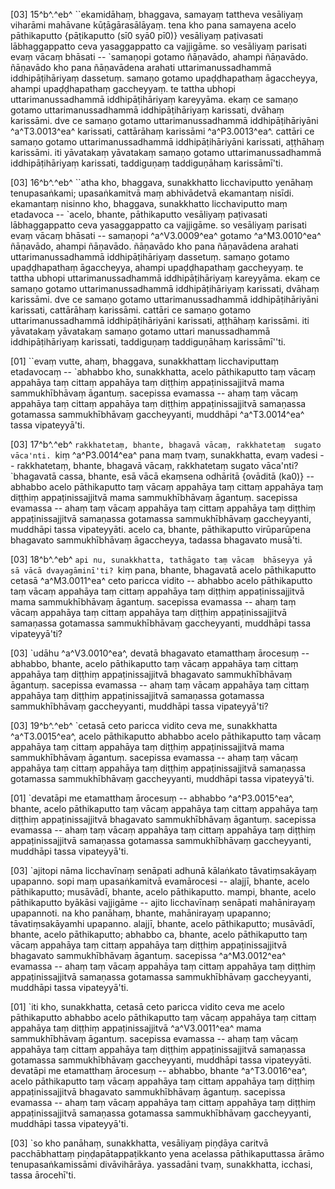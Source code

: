 [03] 15^b^.^eb^ ``ekamidāhaṃ, bhaggava, samayaṃ tattheva vesāliyaṃ  viharāmi mahāvane kūṭāgārasālāyaṃ. tena kho pana samayena acelo  pāthikaputto {pāṭikaputto (sī0 syā0 pī0)} vesāliyaṃ paṭivasati lābhaggappatto ceva yasaggappatto ca  vajjigāme. so vesāliyaṃ parisati evaṃ vācaṃ bhāsati --  `samaṇopi gotamo ñāṇavādo, ahampi ñāṇavādo. ñāṇavādo kho  pana ñāṇavādena arahati uttarimanussadhammā iddhipāṭihāriyaṃ dassetuṃ.  samaṇo gotamo upaḍḍhapathaṃ āgaccheyya, ahampi upaḍḍhapathaṃ gaccheyyaṃ.  te tattha ubhopi uttarimanussadhammā iddhipāṭihāriyaṃ kareyyāma. ekaṃ  ce samaṇo gotamo uttarimanussadhammā iddhipāṭihāriyaṃ karissati,  dvāhaṃ karissāmi. dve ce samaṇo gotamo uttarimanussadhammā  iddhipāṭihāriyāni ^a^T3.0013^ea^ karissati, cattārāhaṃ karissāmi ^a^P3.0013^ea^. cattāri ce  samaṇo gotamo uttarimanussadhammā iddhipāṭihāriyāni karissati,  aṭṭhāhaṃ karissāmi. iti yāvatakaṃ yāvatakaṃ samaṇo gotamo  uttarimanussadhammā iddhipāṭihāriyaṃ karissati, taddiguṇaṃ taddiguṇāhaṃ  karissāmī'ti.

[03] 16^b^.^eb^ ``atha kho, bhaggava, sunakkhatto licchaviputto  yenāhaṃ tenupasaṅkami; upasaṅkamitvā maṃ abhivādetvā ekamantaṃ nisīdi.  ekamantaṃ nisinno kho, bhaggava, sunakkhatto licchaviputto maṃ  etadavoca -- `acelo, bhante, pāthikaputto vesāliyaṃ paṭivasati  lābhaggappatto ceva yasaggappatto ca vajjigāme. so vesāliyaṃ  parisati evaṃ vācaṃ bhāsati -- samaṇopi ^a^V3.0009^ea^ gotamo ^a^M3.0010^ea^ ñāṇavādo, ahampi  ñāṇavādo. ñāṇavādo kho pana ñāṇavādena arahati  uttarimanussadhammā iddhipāṭihāriyaṃ dassetuṃ. samaṇo gotamo  upaḍḍhapathaṃ āgaccheyya, ahampi upaḍḍhapathaṃ gaccheyyaṃ. te tattha ubhopi  uttarimanussadhammā iddhipāṭihāriyaṃ kareyyāma. ekaṃ ce samaṇo  gotamo uttarimanussadhammā iddhipāṭihāriyaṃ karissati, dvāhaṃ  karissāmi. dve ce samaṇo gotamo uttarimanussadhammā  iddhipāṭihāriyāni karissati, cattārāhaṃ karissāmi. cattāri ce  samaṇo gotamo uttarimanussadhammā iddhipāṭihāriyāni karissati,  aṭṭhāhaṃ karissāmi. iti yāvatakaṃ yāvatakaṃ samaṇo gotamo uttari  manussadhammā iddhipāṭihāriyaṃ karissati, taddiguṇaṃ taddiguṇāhaṃ  karissāmī''ti.

[01] ``evaṃ vutte, ahaṃ, bhaggava, sunakkhattaṃ licchaviputtaṃ  etadavocaṃ -- `abhabbo kho, sunakkhatta, acelo pāthikaputto taṃ vācaṃ  appahāya taṃ cittaṃ appahāya taṃ diṭṭhiṃ appaṭinissajjitvā mama  sammukhībhāvaṃ āgantuṃ. sacepissa evamassa -- ahaṃ taṃ vācaṃ  appahāya taṃ cittaṃ appahāya taṃ diṭṭhiṃ appaṭinissajjitvā samaṇassa  gotamassa sammukhībhāvaṃ gaccheyyanti, muddhāpi ^a^T3.0014^ea^ tassa vipateyyā'ti.

[03] 17^b^.^eb^ `rakkhatetaṃ, bhante, bhagavā vācaṃ, rakkhatetaṃ  sugato vāca'nti. `kiṃ ^a^P3.0014^ea^ pana maṃ tvaṃ, sunakkhatta, evaṃ vadesi --  rakkhatetaṃ, bhante, bhagavā vācaṃ, rakkhatetaṃ sugato vāca'nti?  `bhagavatā cassa, bhante, esā vācā ekaṃsena odhāritā {ovāditā (ka0)} -- abhabbo  acelo pāthikaputto taṃ vācaṃ appahāya taṃ cittaṃ appahāya taṃ diṭṭhiṃ  appaṭinissajjitvā mama sammukhībhāvaṃ āgantuṃ. sacepissa evamassa  -- ahaṃ taṃ vācaṃ appahāya taṃ cittaṃ appahāya taṃ diṭṭhiṃ  appaṭinissajjitvā samaṇassa gotamassa sammukhībhāvaṃ gaccheyyanti,  muddhāpi tassa vipateyyāti. acelo ca, bhante, pāthikaputto  virūparūpena bhagavato sammukhībhāvaṃ āgaccheyya, tadassa bhagavato  musā'ti.

[03] 18^b^.^eb^ `api nu, sunakkhatta, tathāgato taṃ vācaṃ  bhāseyya yā sā vācā dvayagāminī'ti? `kiṃ pana, bhante, bhagavatā  acelo pāthikaputto cetasā ^a^M3.0011^ea^ ceto paricca vidito -- abhabbo acelo  pāthikaputto taṃ vācaṃ appahāya taṃ cittaṃ appahāya taṃ diṭṭhiṃ  appaṭinissajjitvā mama sammukhībhāvaṃ āgantuṃ. sacepissa evamassa  -- ahaṃ taṃ vācaṃ appahāya taṃ cittaṃ appahāya taṃ diṭṭhiṃ  appaṭinissajjitvā samaṇassa gotamassa sammukhībhāvaṃ gaccheyyanti,  muddhāpi tassa vipateyyā'ti?

[03] `udāhu ^a^V3.0010^ea^, devatā bhagavato etamatthaṃ ārocesuṃ -- abhabbo, bhante,  acelo pāthikaputto taṃ vācaṃ appahāya taṃ cittaṃ appahāya taṃ diṭṭhiṃ  appaṭinissajjitvā bhagavato sammukhībhāvaṃ āgantuṃ. sacepissa  evamassa -- ahaṃ taṃ vācaṃ appahāya taṃ cittaṃ appahāya taṃ diṭṭhiṃ  appaṭinissajjitvā samaṇassa gotamassa sammukhībhāvaṃ gaccheyyanti,  muddhāpi tassa vipateyyā'ti?

[03] 19^b^.^eb^ `cetasā ceto paricca vidito ceva me,  sunakkhatta ^a^T3.0015^ea^, acelo pāthikaputto abhabbo acelo pāthikaputto taṃ vācaṃ  appahāya taṃ cittaṃ appahāya taṃ diṭṭhiṃ appaṭinissajjitvā mama  sammukhībhāvaṃ āgantuṃ. sacepissa evamassa -- ahaṃ taṃ vācaṃ  appahāya taṃ cittaṃ appahāya taṃ diṭṭhiṃ appaṭinissajjitvā samaṇassa  gotamassa sammukhībhāvaṃ gaccheyyanti, muddhāpi tassa vipateyyā'ti.

[01] `devatāpi me etamatthaṃ ārocesuṃ -- abhabbo ^a^P3.0015^ea^, bhante,  acelo pāthikaputto taṃ vācaṃ appahāya taṃ cittaṃ appahāya taṃ diṭṭhiṃ  appaṭinissajjitvā bhagavato sammukhībhāvaṃ āgantuṃ. sacepissa  evamassa -- ahaṃ taṃ vācaṃ appahāya taṃ cittaṃ appahāya taṃ diṭṭhiṃ  appaṭinissajjitvā samaṇassa gotamassa sammukhībhāvaṃ gaccheyyanti,  muddhāpi tassa vipateyyā'ti.

[03] `ajitopi nāma licchavīnaṃ senāpati adhunā kālaṅkato  tāvatiṃsakāyaṃ upapanno. sopi maṃ upasaṅkamitvā evamārocesi --  alajjī, bhante, acelo pāthikaputto; musāvādī, bhante, acelo  pāthikaputto. mampi, bhante, acelo pāthikaputto byākāsi vajjigāme  -- ajito licchavīnaṃ senāpati mahānirayaṃ upapannoti. na kho  panāhaṃ, bhante, mahānirayaṃ upapanno; tāvatiṃsakāyamhi upapanno.  alajjī, bhante, acelo pāthikaputto; musāvādī, bhante, acelo  pāthikaputto; abhabbo ca, bhante, acelo pāthikaputto taṃ vācaṃ appahāya  taṃ cittaṃ appahāya taṃ diṭṭhiṃ appaṭinissajjitvā bhagavato sammukhībhāvaṃ  āgantuṃ. sacepissa ^a^M3.0012^ea^ evamassa -- ahaṃ taṃ vācaṃ appahāya taṃ cittaṃ  appahāya taṃ diṭṭhiṃ appaṭinissajjitvā samaṇassa gotamassa  sammukhībhāvaṃ gaccheyyanti, muddhāpi tassa vipateyyā'ti.

[01] `iti kho, sunakkhatta, cetasā ceto paricca vidito  ceva me acelo pāthikaputto abhabbo acelo pāthikaputto taṃ vācaṃ  appahāya taṃ cittaṃ appahāya taṃ diṭṭhiṃ appaṭinissajjitvā ^a^V3.0011^ea^ mama  sammukhībhāvaṃ āgantuṃ. sacepissa evamassa -- ahaṃ taṃ vācaṃ  appahāya taṃ cittaṃ appahāya taṃ diṭṭhiṃ appaṭinissajjitvā samaṇassa  gotamassa sammukhībhāvaṃ gaccheyyanti, muddhāpi tassa vipateyyāti.  devatāpi me etamatthaṃ ārocesuṃ -- abhabbo, bhante ^a^T3.0016^ea^, acelo  pāthikaputto taṃ vācaṃ appahāya taṃ cittaṃ appahāya taṃ diṭṭhiṃ  appaṭinissajjitvā bhagavato sammukhībhāvaṃ āgantuṃ. sacepissa  evamassa -- ahaṃ taṃ vācaṃ appahāya taṃ cittaṃ appahāya taṃ diṭṭhiṃ  appaṭinissajjitvā samaṇassa gotamassa sammukhībhāvaṃ gaccheyyanti,  muddhāpi tassa vipateyyā'ti.

[03] `so kho panāhaṃ, sunakkhatta, vesāliyaṃ piṇḍāya caritvā  pacchābhattaṃ piṇḍapātappaṭikkanto yena acelassa pāthikaputtassa ārāmo  tenupasaṅkamissāmi divāvihārāya. yassadāni tvaṃ, sunakkhatta,  icchasi, tassa ārocehī'ti.